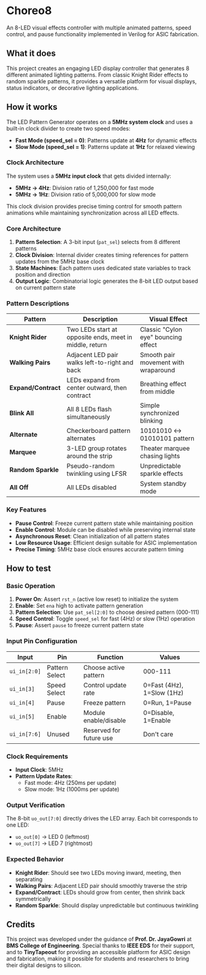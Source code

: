 # Choreo8
An 8-LED visual effects controller with multiple animated patterns, speed control, and pause functionality implemented in Verilog for ASIC fabrication.

## What it does
This project creates an engaging LED display controller that generates 8 different animated lighting patterns. From classic Knight Rider effects to random sparkle patterns, it provides a versatile platform for visual displays, status indicators, or decorative lighting applications.

## How it works
The LED Pattern Generator operates on a **5MHz system clock** and uses a built-in clock divider to create two speed modes:
- **Fast Mode (speed_sel = 0)**: Patterns update at **4Hz** for dynamic effects
- **Slow Mode (speed_sel = 1)**: Patterns update at **1Hz** for relaxed viewing

### Clock Architecture
The system uses a **5MHz input clock** that gets divided internally:
- **5MHz → 4Hz**: Division ratio of 1,250,000 for fast mode
- **5MHz → 1Hz**: Division ratio of 5,000,000 for slow mode

This clock division provides precise timing control for smooth pattern animations while maintaining synchronization across all LED effects.

### Core Architecture
1. **Pattern Selection**: A 3-bit input (`pat_sel`) selects from 8 different patterns
2. **Clock Division**: Internal divider creates timing references for pattern updates from the 5MHz base clock
3. **State Machines**: Each pattern uses dedicated state variables to track position and direction
4. **Output Logic**: Combinatorial logic generates the 8-bit LED output based on current pattern state

### Pattern Descriptions
| Pattern | Description | Visual Effect |
|---------|-------------|---------------|
| **Knight Rider** | Two LEDs start at opposite ends, meet in middle, return | Classic "Cylon eye" bouncing effect |
| **Walking Pairs** | Adjacent LED pair walks left-to-right and back | Smooth pair movement with wraparound |
| **Expand/Contract** | LEDs expand from center outward, then contract | Breathing effect from middle |
| **Blink All** | All 8 LEDs flash simultaneously | Simple synchronized blinking |
| **Alternate** | Checkerboard pattern alternates | 10101010 ↔ 01010101 pattern |
| **Marquee** | 3-LED group rotates around the strip | Theater marquee chasing lights |
| **Random Sparkle** | Pseudo-random twinkling using LFSR | Unpredictable sparkle effects |
| **All Off** | All LEDs disabled | System standby mode |

### Key Features
- **Pause Control**: Freeze current pattern state while maintaining position
- **Enable Control**: Module can be disabled while preserving internal state
- **Asynchronous Reset**: Clean initialization of all pattern states
- **Low Resource Usage**: Efficient design suitable for ASIC implementation
- **Precise Timing**: 5MHz base clock ensures accurate pattern timing

## How to test

### Basic Operation
1. **Power On**: Assert `rst_n` (active low reset) to initialize the system
2. **Enable**: Set `ena` high to activate pattern generation
3. **Pattern Selection**: Use `pat_sel[2:0]` to choose desired pattern (000-111)
4. **Speed Control**: Toggle `speed_sel` for fast (4Hz) or slow (1Hz) operation
5. **Pause**: Assert `pause` to freeze current pattern state

### Input Pin Configuration
| Input | Pin | Function | Values |
|-------|-----|----------|---------|
| `ui_in[2:0]` | Pattern Select | Choose active pattern | 000-111 |
| `ui_in[3]` | Speed Select | Control update rate | 0=Fast (4Hz), 1=Slow (1Hz) |
| `ui_in[4]` | Pause | Freeze pattern | 0=Run, 1=Pause |
| `ui_in[5]` | Enable | Module enable/disable | 0=Disable, 1=Enable |
| `ui_in[7:6]` | Unused | Reserved for future use | Don't care |

### Clock Requirements
- **Input Clock**: 5MHz 
- **Pattern Update Rates**: 
  - Fast mode: 4Hz (250ms per update)
  - Slow mode: 1Hz (1000ms per update)

### Output Verification
The 8-bit `uo_out[7:0]` directly drives the LED array. Each bit corresponds to one LED:
- `uo_out[0]` → LED 0 (leftmost)
- `uo_out[7]` → LED 7 (rightmost)

### Expected Behavior
- **Knight Rider**: Should see two LEDs moving inward, meeting, then separating
- **Walking Pairs**: Adjacent LED pair should smoothly traverse the strip
- **Expand/Contract**: LEDs should grow from center, then shrink back symmetrically
- **Random Sparkle**: Should display unpredictable but continuous twinkling

## Credits
This project was developed under the guidance of **Prof. Dr. JayaGowri** at **BMS College of Engineering**. Special thanks to **IEEE EDS** for their support, and to **TinyTapeout** for providing an accessible platform for ASIC design and fabrication, making it possible for students and researchers to bring their digital designs to silicon.